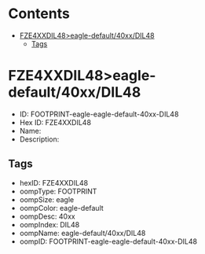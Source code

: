 



Contents
========

* [FZE4XXDIL48>eagle-default/40xx/DIL48](#fze4xxdil48eagle-default40xxdil48)
	* [Tags](#tags)

# FZE4XXDIL48>eagle-default/40xx/DIL48

- ID: FOOTPRINT-eagle-eagle-default-40xx-DIL48
- Hex ID: FZE4XXDIL48
- Name: 
- Description: 

## Tags

- hexID: FZE4XXDIL48
- oompType: FOOTPRINT
- oompSize: eagle
- oompColor: eagle-default
- oompDesc: 40xx
- oompIndex: DIL48
- oompName: eagle-default/40xx/DIL48
- oompID: FOOTPRINT-eagle-eagle-default-40xx-DIL48
